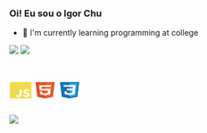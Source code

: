 ### Oi! Eu sou o Igor Chu
- 🌱 I'm currently learning programming at college

<div>
<img height="180em" src="https://github-readme-stats.vercel.app/api?username=IgorrChu&theme=highcontrast&show_icons=true&hide_border=true&count_private=false"/>
<img height="180em" src="https://github-readme-stats.vercel.app/api/top-langs/?username=IgorrChu&theme=highcontrast&show_icons=true&hide_border=true&layout=compact"/>
</div>

 ##

<div style="display: inline_block"><br>
  <img align="center" alt="Igor-Js" height="30" width="40" src="https://raw.githubusercontent.com/devicons/devicon/master/icons/javascript/javascript-plain.svg">
  <img align="center" alt="Igor-HTML" height="30" width="40" src="https://raw.githubusercontent.com/devicons/devicon/master/icons/html5/html5-original.svg">
  <img align="center" alt="Igor-CSS" height="30" width="40" src="https://raw.githubusercontent.com/devicons/devicon/master/icons/css3/css3-original.svg">
</div>

 ##

<div> 
  <a href="https://www.instagram.com/chu.szkk/" target="_blank"><img src="https://img.shields.io/badge/-Instagram-%23E4405F?style=for-the-badge&logo=instagram&logoColor=white" target="_blank"></a>
</div>
